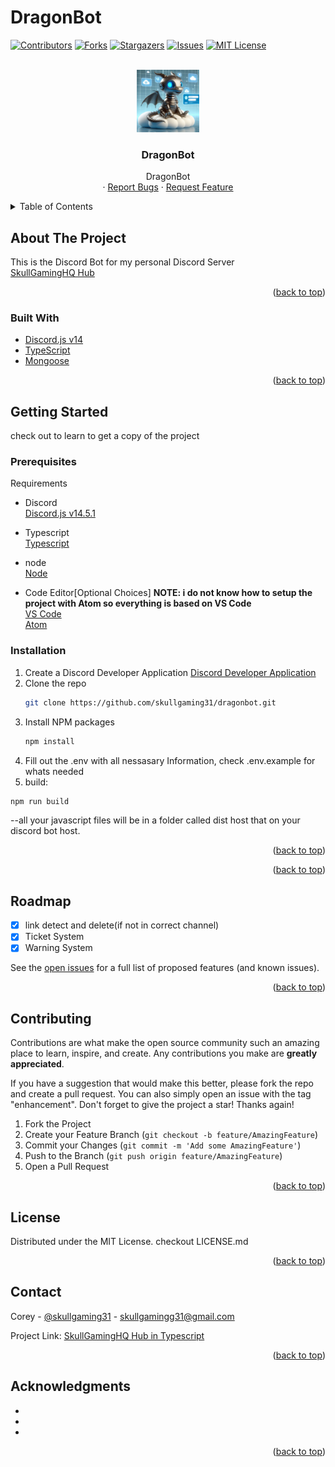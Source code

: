 # DragonBot

<div id="top"></div>
<!-- PROJECT SHIELDS -->
<!--
*** I'm using markdown "reference style" links for readability.
*** Reference links are enclosed in brackets [ ] instead of parentheses ( ).
*** See the bottom of this document for the declaration of the reference variables
*** for contributors-url, forks-url, etc. This is an optional, concise syntax you may use.
*** https://www.markdownguide.org/basic-syntax/#reference-style-links
-->

<!--
https://discord.com/api/oauth2/authorize?client_id=899692688637558857&permissions=1505319185654&redirect_uri=https%3A%2F%2Fdiscord.events.stdlib.com%2Fdiscord%2Fauth%2F&response_type=code&scope=identify%20connections%20messages.read%20bot%20applications.commands%20guilds
Discord Bot Scopes
identify
bot
applications.commands
connections
messages.read
guilds
-->

<!-- https://discord.com/oauth2/authorize?client_id=930882181595807774&permissions=21226735791350&response_type=code&redirect_uri=http%3A%2F%2Flocalhost%3A3001%2Fapi%2Fv1%2Fauth%2Fdiscord%2Fredirect&scope=identify+guilds+applications.commands+bot+webhook.incoming+connections -->

[![Contributors][contributors-shield]][contributors-url]
[![Forks][forks-shield]][forks-url] [![Stargazers][stars-shield]][stars-url]
[![Issues][issues-shield]][issues-url]
[![MIT License][license-shield]][license-url]

<!-- PROJECT LOGO -->
<br />
<div align="center">
  <a href="https://github.com/skullgaming31/DragonBot">
    <img src="./assets/logo.png" alt="Project Logo" width="100" height="100">
  </a>

<h3 align="center">DragonBot</h3>

<p align="center">
    DragonBot<br>
    ·
    <a href="https://github.com/skullgaming31/DragonBot/issues">Report Bugs</a>
    ·
    <a href="https://github.com/skullgaming31/DragonBot/issues">Request Feature</a>
  </p>
</div>

<!-- TABLE OF CONTENTS -->
<details>
  <summary>Table of Contents</summary>
  <ol>
    <li>
      <a href="#about-the-project">About The Project</a>
      <ul>
        <li><a href="#built-with">Built With</a></li>
      </ul>
    </li>
    <li>
      <a href="#getting-started">Getting Started</a>
      <ul>
        <li><a href="#prerequisites">Prerequisites</a></li>
        <li><a href="#installation">Installation</a></li>
      </ul>
    </li>
    <!-- <li><a href="#usage">Usage</a></li> -->
    <li><a href="#roadmap">Roadmap</a></li>
    <li><a href="#contributing">Contributing</a></li>
    <li><a href="#license">License</a></li>
    <li><a href="#contact">Contact</a></li>
    <li><a href="#acknowledgments">Acknowledgments</a></li>
  </ol>
</details>

<!-- ABOUT THE PROJECT -->

## About The Project

<!-- [![Product Name Screen Shot][product-screenshot]](https://example.com) -->

This is the Discord Bot for my personal Discord Server<br />
[SkullGamingHQ Hub](https://discord.com/invite/6TGV75sDjW)

<p align="right">(<a href="#top">back to top</a>)</p>

### Built With

- [Discord.js v14](https://discord.js.org/)
- [TypeScript](https://www.typescriptlang.org/)
- [Mongoose](https://mongodb.com)

<p align="right">(<a href="#top">back to top</a>)</p>

<!-- GETTING STARTED -->

## Getting Started

check out <a href="#setup"></a> to learn to get a copy of the project

### Prerequisites

Requirements

- Discord<br /> [Discord.js v14.5.1](https://discord.js.org/)

- Typescript<br /> [Typescript](https://www.typescriptlang.org/)

- node<br /> [Node](https://nodejs.org)

- Code Editor[Optional Choices] <b>NOTE: i do not know how to setup the project
  with Atom so everything is based on VS Code</b><br />
  [VS Code](https://code.visualstudio.com)<br /> [Atom](https://atom.io)<br />

### Installation<a id="setup">

1. Create a Discord Developer Application
   [Discord Developer Application](https://discord.com/developers/applications)
2. Clone the repo
   ```sh
   git clone https://github.com/skullgaming31/dragonbot.git
   ```
3. Install NPM packages
   ```sh
   npm install
   ```
4. Fill out the .env with all nessasary Information, check .env.example for
   whats needed
5. build:

```sh
npm run build
```

--all your javascript files will be in a folder called dist host that on your
discord bot host.

<p align="right">(<a href="#top">back to top</a>)</p>

<!-- USAGE EXAMPLES -->
<!-- ## Usage -->

<p align="right">(<a href="#top">back to top</a>)</p>

<!-- ROADMAP -->

## Roadmap

- [x] link detect and delete(if not in correct channel)
- [x] Ticket System
- [x] Warning System

See the [open issues](https://github.com/skullgaming31/dragonbot/issues) for a
full list of proposed features (and known issues).

<p align="right">(<a href="#top">back to top</a>)</p>

<!-- CONTRIBUTING -->

## Contributing

Contributions are what make the open source community such an amazing place to
learn, inspire, and create. Any contributions you make are **greatly
appreciated**.

If you have a suggestion that would make this better, please fork the repo and
create a pull request. You can also simply open an issue with the tag
"enhancement". Don't forget to give the project a star! Thanks again!

1. Fork the Project
2. Create your Feature Branch (`git checkout -b feature/AmazingFeature`)
3. Commit your Changes (`git commit -m 'Add some AmazingFeature'`)
4. Push to the Branch (`git push origin feature/AmazingFeature`)
5. Open a Pull Request

<p align="right">(<a href="#top">back to top</a>)</p>

<!-- LICENSE -->

## License

Distributed under the MIT License. checkout LICENSE.md

<p align="right">(<a href="#top">back to top</a>)</p>

<!-- CONTACT -->

## Contact

Corey - [@skullgaming31](https://twitter.com/skullgaminghq) -
skullgamingg31@gmail.com

Project Link:
[SkullGamingHQ Hub in Typescript](https://github.com/skullgaming31/dragonbot)

<p align="right">(<a href="#top">back to top</a>)</p>

<!-- ACKNOWLEDGMENTS -->

## Acknowledgments

- []()
- []()
- []()

<p align="right">(<a href="#top">back to top</a>)</p>

<!-- MARKDOWN LINKS & IMAGES -->
<!-- https://www.markdownguide.org/basic-syntax/#reference-style-links -->

[contributors-shield]: https://img.shields.io/github/contributors/SkullGaming31/DragonBot.svg?style=for-the-badge
[contributors-url]: https://github.com/SkullGaming31/DragonBot/graphs/contributors
[forks-shield]: https://img.shields.io/github/forks/SkullGaming31/DragonBot.svg?style=for-the-badge
[forks-url]: https://github.com/SkullGaming31/DragonBot/network/members
[stars-shield]: https://img.shields.io/github/stars/SkullGaming31/DragonBot.svg?style=for-the-badge
[stars-url]: https://github.com/SkullGaming31/DragonBot/stargazers
[issues-shield]: https://img.shields.io/github/issues/SkullGaming31/DragonBot.svg?style=for-the-badge
[issues-url]: https://github.com/SkullGaming31/DragonBot/issues
[license-shield]: https://img.shields.io/github/license/SkullGaming31/DragonBot.svg?style=for-the-badge
[license-url]: https://github.com/SkullGaming31/DragonBot/blob/main/LICENSE
[product-screenshot]: images/screenshot.png
